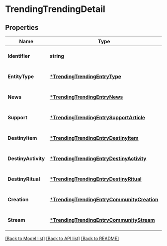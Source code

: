 # TrendingTrendingDetail

## Properties
Name | Type | Description | Notes
------------ | ------------- | ------------- | -------------
**Identifier** | **string** |  | [optional] [default to null]
**EntityType** | [***TrendingTrendingEntryType**](Trending.TrendingEntryType.md) |  | [optional] [default to null]
**News** | [***TrendingTrendingEntryNews**](Trending.TrendingEntryNews.md) |  | [optional] [default to null]
**Support** | [***TrendingTrendingEntrySupportArticle**](Trending.TrendingEntrySupportArticle.md) |  | [optional] [default to null]
**DestinyItem** | [***TrendingTrendingEntryDestinyItem**](Trending.TrendingEntryDestinyItem.md) |  | [optional] [default to null]
**DestinyActivity** | [***TrendingTrendingEntryDestinyActivity**](Trending.TrendingEntryDestinyActivity.md) |  | [optional] [default to null]
**DestinyRitual** | [***TrendingTrendingEntryDestinyRitual**](Trending.TrendingEntryDestinyRitual.md) |  | [optional] [default to null]
**Creation** | [***TrendingTrendingEntryCommunityCreation**](Trending.TrendingEntryCommunityCreation.md) |  | [optional] [default to null]
**Stream** | [***TrendingTrendingEntryCommunityStream**](Trending.TrendingEntryCommunityStream.md) |  | [optional] [default to null]

[[Back to Model list]](../README.md#documentation-for-models) [[Back to API list]](../README.md#documentation-for-api-endpoints) [[Back to README]](../README.md)


